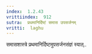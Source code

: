 ```yaml
---
index:  1.2.43
vrittiindex:  912
sutra:  प्रथमानिर्दिष्टं समास उपसर्जनम्
vritti:  laghu 
---
```


समासशास्त्रे प्रथमानिर्दिष्टमुपसर्जनसंज्ञं स्यात्..

